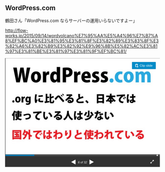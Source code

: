 ## WordPress.com

鶴田さん「WordPress.com ならサーバーの運用いらないですよー」

http://flow-works.jp/2015/09/14/wordvolcano%E7%95%AA%E5%A4%96%E7%B7%A8%EF%BC%A0%E3%81%95%E3%81%8F%E3%82%89%E3%83%8F%E3%82%A6%E3%82%B9%E3%82%92%E9%96%8B%E5%82%AC%E3%81%97%E3%81%BE%E3%81%97%E3%81%9F%EF%BC%81/

![WordPress.com](./resources/wordpresscom.jpg)
